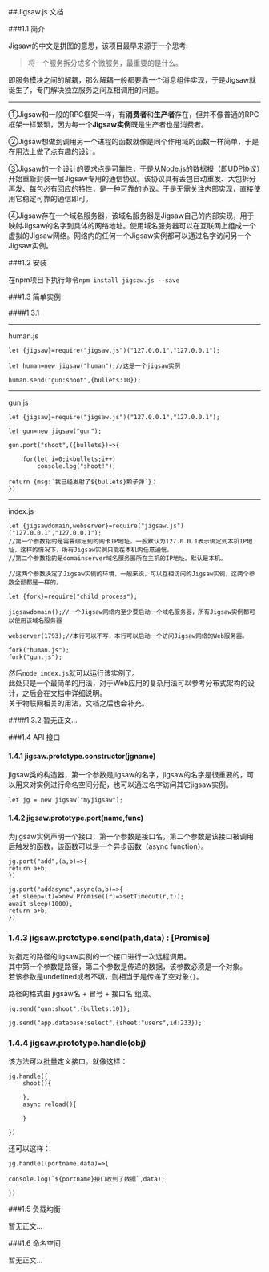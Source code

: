 ##Jigsaw.js 文档

###1.1 简介
  
Jigsaw的中文是拼图的意思，该项目最早来源于一个思考:    
  
> 将一个服务拆分成多个微服务，最重要的是什么。  
  
即服务模块之间的解耦，那么解耦一般都要靠一个消息组件实现，于是Jigsaw就诞生了，专门解决独立服务之间互相调用的问题。  
  
----------
  
①Jigsaw和一般的RPC框架一样，有**消费者**和**生产者**存在，但并不像普通的RPC框架一样繁琐，因为每一个**Jigsaw实例**既是生产者也是消费者。  
  
②Jigsaw想做到调用另一个进程的函数就像是同个作用域的函数一样简单，于是在用法上做了点有趣的设计。  
  
③Jigsaw的一个设计的要求点是可靠性，于是从Node.js的数据报（即UDP协议）开始重新封装一层Jigsaw专用的通信协议。该协议具有丢包自动重发、大包拆分再发、每包必有回应的特性，是一种可靠的协议。于是无需关注内部实现，直接使用它稳定可靠的通信即可。  
  
④Jigsaw存在一个域名服务器，该域名服务器是Jigsaw自己的内部实现，用于映射Jigsaw的名字到具体的网络地址。使用域名服务器可以在互联网上组成一个虚拟的Jigsaw网络。网络内的任何一个Jigsaw实例都可以通过名字访问另一个Jigsaw实例。  

###1.2 安装
  
在npm项目下执行命令```npm install jigsaw.js --save```  
  
###1.3 简单实例
  
####1.3.1 
  
------------
human.js  
```
let {jigsaw}=require("jigsaw.js")("127.0.0.1","127.0.0.1");

let human=new jigsaw("human");//这是一个jigsaw实例

human.send("gun:shoot",{bullets:10});

```
----------
  
gun.js  
```
let {jigsaw}=require("jigsaw.js")("127.0.0.1","127.0.0.1");

let gun=new jigsaw("gun");

gun.port("shoot",({bullets})=>{

    for(let i=0;i<bullets;i++)
        console.log("shoot!");
        
return {msg:`我已经发射了${bullets}颗子弹`}；
})
```
---------
index.js  
```
let {jigsawdomain,webserver}=require("jigsaw.js")("127.0.0.1","127.0.0.1");
//第一个参数指的是需要绑定到的网卡IP地址，一般默认为127.0.0.1表示绑定到本机IP地址，这样的情况下，所有Jigsaw实例只能在本机内任意通信。
//第二个参数指的是domainserver域名服务器所在主机的IP地址。默认是本机。

//这两个参数决定了Jigsaw实例的环境，一般来说，可以互相访问的Jigsaw实例，这两个参数全部都是一样的。

let {fork}=require("child_process");

jigsawdomain();//一个Jigsaw网络内至少要启动一个域名服务器，所有Jigsaw实例都可以使用该域名服务器

webserver(1793);//本行可以不写，本行可以启动一个访问Jigsaw网络的Web服务器。

fork("human.js");
fork("gun.js");

```
  
然后```node index.js```就可以运行该实例了。  
此处只是一个最简单的用法，对于Web应用的复杂用法可以参考分布式架构的设计，之后会在文档中详细说明。  
关于物联网相关的用法，文档之后也会补充。  
  
####1.3.2 暂无正文...
  
###1.4 API 接口
  
#### 1.4.1 jigsaw.prototype.constructor(jgname)
  
jigsaw类的构造器，第一个参数是jigsaw的名字，jigsaw的名字是很重要的，可以用来对实例进行命名空间分配，也可以通过名字访问其它jigsaw实例。  

```
let jg = new jigsaw("myjigsaw");
```
  
#### 1.4.2 jigsaw.prototype.port(name,func)  
  
为jigsaw实例声明一个接口，第一个参数是接口名，第二个参数是该接口被调用后触发的函数，该函数可以是一个异步函数（async function）。  
  
```
jg.port("add",(a,b)=>{
return a+b;
})

jg.port("addasync",async(a,b)=>{
let sleep=(t)=>new Promise((r)=>setTimeout(r,t));
await sleep(1000);
return a+b;
})
```
  
### 1.4.3 jigsaw.prototype.send(path,data)  : [Promise]
  
对指定的路径的jigsaw实例的一个接口进行一次远程调用。  
其中第一个参数是路径，第二个参数是传递的数据，该参数必须是一个对象。  
若该参数是undefined或者不填，则相当于是传递了空对象```{}```。  
  
路径的格式由 jigsaw名 + 冒号 + 接口名 组成。  
```
jg.send("gun:shoot",{bullets:10});

jg.send("app.database:select",{sheet:"users",id:233});
```

### 1.4.4 jigsaw.prototype.handle(obj) 
  
该方法可以批量定义接口。就像这样：  
  

```
jg.handle({
    shoot(){
    
    },
    async reload(){
    
    }
    
})

```
  
还可以这样：  
```
jg.handle((portname,data)=>{

console.log(`${portname}接口收到了数据`,data);

})

```
  
###1.5 负载均衡  
  
暂无正文...  
  
  
###1.6 命名空间  
  
暂无正文...  